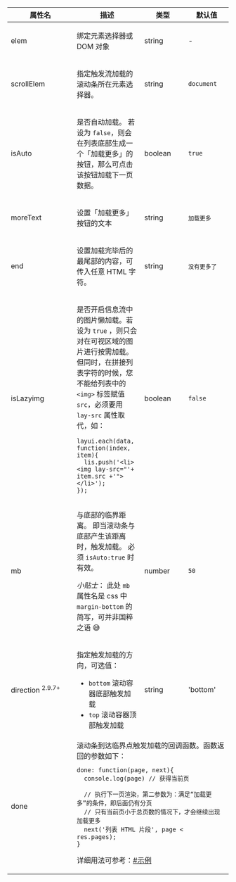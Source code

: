 <table class="layui-table">
  <colgroup>
    <col width="150">
    <col>
    <col width="100">
    <col width="100">
  </colgroup>
  <thead>
    <tr>
      <th>属性名</th>
      <th>描述</th>
      <th>类型</th>
      <th>默认值</th>
    </tr> 
  </thead>
  <tbody>
    <tr>
<td>elem</td>
<td>
  
绑定元素选择器或 DOM 对象

</td>
<td>string</td>
<td>-</td>
    </tr>
    <tr>
<td>scrollElem</td>
<td>
  
指定触发流加载的滚动条所在元素选择器。

</td>
<td>string</td>
<td>

`document`

</td>
    </tr>
    <tr>
<td>isAuto</td>
<td>
  
是否自动加载。 若设为 `false`，则会在列表底部生成一个「加载更多」的按钮，那么可点击该按钮加载下一页数据。

</td>
<td>boolean</td>
<td>

`true`

</td>
    </tr>
    <tr>
<td>moreText</td>
<td>

设置「加载更多」按钮的文本

</td>
<td>string</td>
<td>

<code style="font-size: 13px;">加载更多</code>

</td>
    <tr>
<td>end</td>
<td>
  
设置加载完毕后的最尾部的内容，可传入任意 HTML 字符。

</td>
<td>string</td>
<td>

<code style="font-size: 13px;">没有更多了</code>

</td>
    </tr>
    <tr>
<td>isLazyimg</td>
<td>
  
是否开启信息流中的图片懒加载。若设为 `true` ，则只会对在可视区域的图片进行按需加载。但同时，在拼接列表字符的时候，您不能给列表中的 `<img>` 标签赋值 `src`，必须要用 `lay-src` 属性取代，如：

```    
layui.each(data, function(index, item){
  lis.push('<li><img lay-src="'+ item.src +'"></li>');
});  
``` 

</td>
<td>boolean</td>
<td>

`false`

</td>
    </tr>
    <tr>
<td>mb</td>
<td>
  
与底部的临界距离。 即当滚动条与底部产生该距离时，触发加载。 必须 `isAuto:true` 时有效。

*小贴士*： 此处 `mb` 属性名是 css 中 `margin-bottom` 的简写，可并非国粹之语 😅

</td>
<td>number</td>
<td>

`50`

</td>
    </tr>
    <tr>
<td>direction <sup>2.9.7+</sup></td>
<td>
  
指定触发加载的方向，可选值：
- `bottom` 滚动容器底部触发加载
- `top` 滚动容器顶部触发加载

</td>
<td>string</td>
<td>'bottom'</td>
    </tr>
    <tr>
<td>done</td>
<td colspan="3">

<div id="options.done" lay-pid="options" class="ws-anchor">  
滚动条到达临界点触发加载的回调函数。函数返回的参数如下：
</div>

```
done: function(page, next){
  console.log(page) // 获得当前页
  
  // 执行下一页渲染，第二参数为：满足“加载更多”的条件，即后面仍有分页
  // 只有当前页小于总页数的情况下，才会继续出现加载更多
  next('列表 HTML 片段', page < res.pages); 
}
```

详细用法可参考：[#示例](#examples)

</td>
    </tr>
  </tbody>
</table>